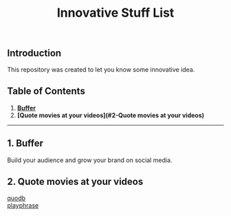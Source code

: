 <h1 align="center">
<br>
Innovative Stuff List
<br><br>
</h1>


## Introduction
This repository was created to let you know some innovative idea. 

## Table of Contents
1. **[Buffer](#1-buffer)**
2. **[Quote movies at your videos](#2-Quote movies at your videos)**

---
## 1. Buffer
Build your audience and grow your brand on social media.
## 2. Quote movies at your videos
[quodb](http://www.quodb.com/)  
[playphrase](https://www.playphrase.me)
